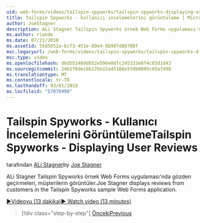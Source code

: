 ```yaml
---
uid: web-forms/videos/tailspin-spyworks/tailspin-spyworks-displaying-user-reviews
title: Tailspin Spyworks - kullanıcı incelemelerini görüntüleme | Microsoft Docs
author: JoeStagner
description: ALi Stagner Tailspin Spyworks örnek Web Forms uygulaması'nda gözden geçirmeleri, müşterilerin görüntüler.
ms.author: riande
ms.date: 07/21/2010
ms.assetid: 55d5652a-bcf3-451e-89e4-8b907d88708f
msc.legacyurl: /web-forms/videos/tailspin-spyworks/tailspin-spyworks-displaying-user-reviews
msc.type: video
ms.openlocfilehash: d6d55140dd852e596e0dfc245332e8f4c03d1d43
ms.sourcegitcommit: 24b1f6decbb17bb22a45166e5fdb0845c65af498
ms.translationtype: MT
ms.contentlocale: tr-TR
ms.lasthandoff: 03/01/2019
ms.locfileid: "57076998"
---
```

<a name="tailspin-spyworks---displaying-user-reviews"></a><span data-ttu-id="316c1-103">Tailspin Spyworks - Kullanıcı İncelemelerini Görüntüleme</span><span class="sxs-lookup"><span data-stu-id="316c1-103">Tailspin Spyworks - Displaying User Reviews</span></span>
====================
<span data-ttu-id="316c1-104">tarafından [ALi Stagner](https://github.com/JoeStagner)</span><span class="sxs-lookup"><span data-stu-id="316c1-104">by [Joe Stagner](https://github.com/JoeStagner)</span></span>

<span data-ttu-id="316c1-105">ALi Stagner Tailspin Spyworks örnek Web Forms uygulaması'nda gözden geçirmeleri, müşterilerin görüntüler.</span><span class="sxs-lookup"><span data-stu-id="316c1-105">Joe Stagner displays reviews from customers in the Tailspin Spyworks sample Web Forms application.</span></span>

[<span data-ttu-id="316c1-106">&#9654;Videoyu (13 dakika)</span><span class="sxs-lookup"><span data-stu-id="316c1-106">&#9654; Watch video (13 minutes)</span></span>](https://channel9.msdn.com/Blogs/ASP-NET-Site-Videos/tailspin-spyworks-displaying-user-reviews)

> [!div class="step-by-step"]
> [<span data-ttu-id="316c1-107">Önceki</span><span class="sxs-lookup"><span data-stu-id="316c1-107">Previous</span></span>](tailspin-spyworks-adding-user-product-reviews.md)
